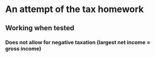 # An attempt of the tax homework
## Working when tested
### Does not allow for negative taxation (largest net income = gross income)
